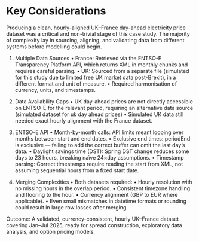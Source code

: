 # Key Considerations
Producing a clean, hourly-aligned UK–France day-ahead electricity price dataset was a critical and non-trivial stage of this case study. The majority of complexity lay in sourcing, aligning, and validating data from different systems before modelling could begin.

1. Multiple Data Sources
• France: Retrieved via the ENTSO-E Transparency Platform API, which returns XML in monthly chunks and requires careful parsing.
• UK: Sourced from a separate file (simulated for this study due to limited free UK market data post-Brexit), in a different format and unit of measure.
• Required harmonisation of currency, units, and timestamps.

2. Data Availability Gaps
• UK day-ahead prices are not directly accessible on ENTSO-E for the relevant period, requiring an alternative data source (simulated dataset for uk day ahead prices)
• Simulated UK data still needed exact hourly alignment with the France dataset.

3. ENTSO-E API 
• Month-by-month calls: API limits meant looping over months between start and end dates.
• Exclusive end times: periodEnd is exclusive — failing to add the correct buffer can omit the last day’s data.
• Daylight savings time (DST): Spring DST change reduces some days to 23 hours, breaking naïve 24×day assumptions.
• Timestamp parsing: Correct timestamps require reading the <timeInterval> start from XML, not assuming sequential hours from a fixed start date.

4. Merging Complexities
• Both datasets required:
• Hourly resolution with no missing hours in the overlap period.
• Consistent timezone handling and flooring to the hour.
• Currency alignment (GBP to EUR where applicable).
• Even small mismatches in datetime formats or rounding could result in large row losses after merging.

Outcome:
A validated, currency-consistent, hourly UK–France dataset covering Jan–Jul 2025, ready for spread construction, exploratory data analysis, and option pricing models.